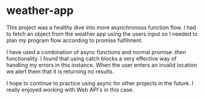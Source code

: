 # weather-app

This project was a healthy dive into more asynchronous function flow. I had to fetch an object from the weather app using the users input so I needed to plan my program flow according to promise fulfilment.

I have used a combination of async functions and normal promise .then functionality. I found that using catch blocks a very effective way of handling my errors in this instance. When the user enters an invalid location we alert them that it is returning no results.

I hope to continue to practice using async for other projects in the future. I really enjoyed working with Web API's in this case.
